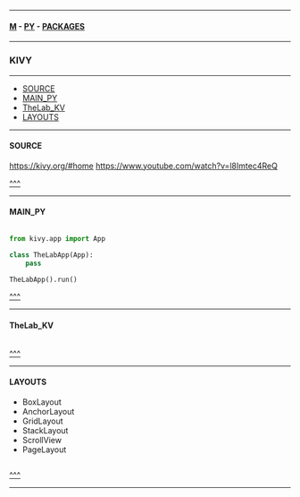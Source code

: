 
---

#### [M](https://github.com/ttltrk/TTT/blob/master/menu.md) - [PY](https://github.com/ttltrk/TTT/blob/master/PY/PY.md) - [PACKAGES](https://github.com/ttltrk/TTT/blob/master/PY/PACKAGES/PACKAGES.md)

---

### KIVY

---

* [SOURCE](#SOURCE)
* [MAIN_PY](#MAIN_PY)
* [TheLab_KV](#TheLab_KV)
* [LAYOUTS](#LAYOUTS)

---

#### SOURCE

https://kivy.org/#home
https://www.youtube.com/watch?v=l8Imtec4ReQ

[^^^](#KIVY)

---

#### MAIN_PY

```py

from kivy.app import App

class TheLabApp(App):
    pass

TheLabApp().run()
```

[^^^](#KIVY)

---

#### TheLab_KV

```py

```

[^^^](#KIVY)

---

#### LAYOUTS

- BoxLayout
- AnchorLayout
- GridLayout
- StackLayout
- ScrollView
- PageLayout

```py

```

[^^^](#KIVY)

---
